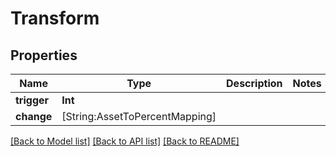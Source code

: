 # Transform

## Properties
Name | Type | Description | Notes
------------ | ------------- | ------------- | -------------
**trigger** | **Int** |  | 
**change** | [String:AssetToPercentMapping] |  | 

[[Back to Model list]](../README.md#documentation-for-models) [[Back to API list]](../README.md#documentation-for-api-endpoints) [[Back to README]](../README.md)



